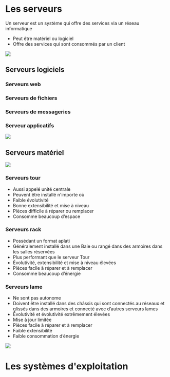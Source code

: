 # Les serveurs

Un serveur est un système qui offre des services via un réseau informatique
* Peut être matériel ou logiciel
* Offre des services qui sont consommés par un client

![](https://github.com/JonmarCorpuz/SecondBrain/blob/main/Assets/Whitespace.png)

## Serveurs logiciels

### Serveurs web

### Serveurs de fichiers

### Serveurs de messageries

### Serveur applicatifs

![](https://github.com/JonmarCorpuz/SecondBrain/blob/main/Assets/Whitespace.png)

## Serveurs matériel

![](https://github.com/JonmarCorpuz/SecondBrain/blob/main/Assets/fgihoidsfgluyizjon%3Bd.PNG)

### Serveurs tour

* Aussi appelé unité centrale
* Peuvent être installé n'importe où
* Faible évolutivité
* Bonne extensibilité et mise à niveau
* Pièces difficile à réparer ou remplacer
* Consomme beaucoup d’espace

### Serveurs rack

* Possédant un format aplati
* Généralement installé dans une Baie ou rangé dans des armoires dans les
salles réservées
* Plus performant que le serveur Tour
* Évolutivité, extensibilité et mise à niveau élevées
* Pièces facile à réparer et à remplacer
* Consomme beaucoup d’énergie

### Serveurs lame

* Ne sont pas autonome
* Doivent être installé dans des châssis qui sont connectés au réseaux et glissés dans des armoires et
connecté avec d’autres serveurs lames
* Évolutivité et évolutivité extrêmement élevées
* Mise à jour limitée
* Pièces facile à réparer et à remplacer
* Faible extensibilité
* Faible consommation d’énergie

![](https://github.com/JonmarCorpuz/SecondBrain/blob/main/Assets/Whitespace.png)

# Les systèmes d'exploitation
